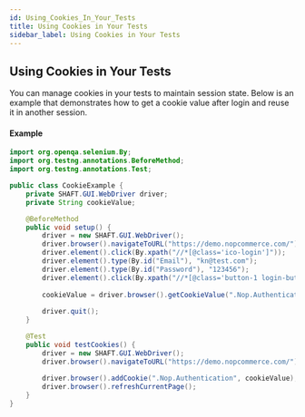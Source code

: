 ```yaml
---
id: Using_Cookies_In_Your_Tests
title: Using Cookies in Your Tests
sidebar_label: Using Cookies in Your Tests
---
```


## Using Cookies in Your Tests
You can manage cookies in your tests to maintain session state. Below is an example that demonstrates how to get a cookie value after login and reuse it in another session.

#### Example
```java
import org.openqa.selenium.By;
import org.testng.annotations.BeforeMethod;
import org.testng.annotations.Test;

public class CookieExample {
    private SHAFT.GUI.WebDriver driver;
    private String cookieValue;

    @BeforeMethod
    public void setup() {
        driver = new SHAFT.GUI.WebDriver();
        driver.browser().navigateToURL("https://demo.nopcommerce.com/");
        driver.element().click(By.xpath("//*[@class='ico-login']"));
        driver.element().type(By.id("Email"), "kn@test.com");
        driver.element().type(By.id("Password"), "123456");
        driver.element().click(By.xpath("//*[@class='button-1 login-button']"));
       
        cookieValue = driver.browser().getCookieValue(".Nop.Authentication");
        
        driver.quit();
    }

    @Test
    public void testCookies() {
        driver = new SHAFT.GUI.WebDriver();
        driver.browser().navigateToURL("https://demo.nopcommerce.com/");
       
        driver.browser().addCookie(".Nop.Authentication", cookieValue);
        driver.browser().refreshCurrentPage();
    }
}

